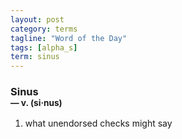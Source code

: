 ```yaml
---
layout: post
category: terms
tagline: "Word of the Day"
tags: [alpha_s]
term: sinus
---
```


<h3>Sinus<br/> <small>&mdash; v. (si<span>&middot;</span>nus)</small></h3>
<p><ol>
<li>what unendorsed checks might say</li>
</ol></p>
